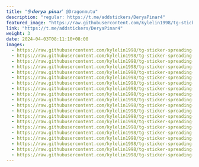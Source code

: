 ```yaml
---
title: "多𝙙𝙚𝙧𝙮𝙖 𝙥𝙞𝙣𝙖𝙧〞@Dragonmutu"
description: "regular: https://t.me/addstickers/DeryaPinar4"
featured_image: "https://raw.githubusercontent.com/kylelin1998/tg-sticker-spreading-worldwide-images/main/img/d9d5cf4b-444f-4602-9a9a-d7fe8f77a7df.jpg"
link: "https://t.me/addstickers/DeryaPinar4"
weight: 3
date: 2024-04-03T08:11:10+08:00
images:
  - https://raw.githubusercontent.com/kylelin1998/tg-sticker-spreading-worldwide-images/main/img/d9d5cf4b-444f-4602-9a9a-d7fe8f77a7df.jpg
  - https://raw.githubusercontent.com/kylelin1998/tg-sticker-spreading-worldwide-images/main/img/bd190296-90c3-4896-908b-ad1ac6881d8b.jpg
  - https://raw.githubusercontent.com/kylelin1998/tg-sticker-spreading-worldwide-images/main/img/3ec6ee6b-8dd8-46c5-ba77-894950891368.jpg
  - https://raw.githubusercontent.com/kylelin1998/tg-sticker-spreading-worldwide-images/main/img/3ef78194-ff76-46f2-8dfb-d554574e50f9.jpg
  - https://raw.githubusercontent.com/kylelin1998/tg-sticker-spreading-worldwide-images/main/img/2afc1fc4-8f76-4c20-8e0f-707ae3fd6463.jpg
  - https://raw.githubusercontent.com/kylelin1998/tg-sticker-spreading-worldwide-images/main/img/17866517-ec56-41cd-ac13-3a599d7a58da.jpg
  - https://raw.githubusercontent.com/kylelin1998/tg-sticker-spreading-worldwide-images/main/img/c603a9e5-0457-4eeb-92c6-f9284ad8fb62.jpg
  - https://raw.githubusercontent.com/kylelin1998/tg-sticker-spreading-worldwide-images/main/img/9e9ea48d-06a0-452d-ade9-7172ad29d4f5.jpg
  - https://raw.githubusercontent.com/kylelin1998/tg-sticker-spreading-worldwide-images/main/img/79f89eae-500b-4d06-a639-7fd20748d5f4.jpg
  - https://raw.githubusercontent.com/kylelin1998/tg-sticker-spreading-worldwide-images/main/img/5b2ca030-2b28-4199-88d8-980e19fcdb8a.jpg
  - https://raw.githubusercontent.com/kylelin1998/tg-sticker-spreading-worldwide-images/main/img/cbc4dbd6-d451-42be-8275-da0a026bc3e6.jpg
  - https://raw.githubusercontent.com/kylelin1998/tg-sticker-spreading-worldwide-images/main/img/f33dc7e9-16a6-44ec-8d70-86b31c2010bf.jpg
  - https://raw.githubusercontent.com/kylelin1998/tg-sticker-spreading-worldwide-images/main/img/2307cdc3-b520-4cf6-a2e9-48cd83ddf0c9.jpg
  - https://raw.githubusercontent.com/kylelin1998/tg-sticker-spreading-worldwide-images/main/img/8b39f596-8a5b-4cf2-a6d6-1c0721fe4575.jpg
  - https://raw.githubusercontent.com/kylelin1998/tg-sticker-spreading-worldwide-images/main/img/2159ee1d-17ef-45ca-91b2-789ebfcb9fed.jpg
  - https://raw.githubusercontent.com/kylelin1998/tg-sticker-spreading-worldwide-images/main/img/733145ab-8629-4355-8c5b-ddc96b465143.jpg
  - https://raw.githubusercontent.com/kylelin1998/tg-sticker-spreading-worldwide-images/main/img/093308b1-755f-4ee2-851f-17eb5b398dee.jpg
  - https://raw.githubusercontent.com/kylelin1998/tg-sticker-spreading-worldwide-images/main/img/d909ea85-cef4-4d02-bf5a-c4324843e4f1.jpg
  - https://raw.githubusercontent.com/kylelin1998/tg-sticker-spreading-worldwide-images/main/img/ac798bb6-bf37-43df-b9bf-6c2be5589be9.jpg
  - https://raw.githubusercontent.com/kylelin1998/tg-sticker-spreading-worldwide-images/main/img/e9a152f0-f0c2-4792-99c7-0f176f867fa6.jpg
---
```

